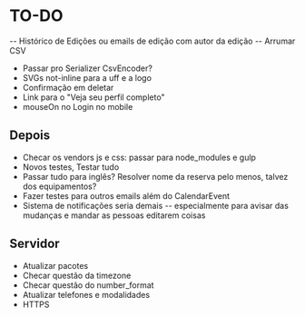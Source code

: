 # TO-DO

-- Histórico de Edições ou emails de edição com autor da edição
-- Arrumar CSV
- Passar pro Serializer CsvEncoder?
- SVGs not-inline para a uff e a logo
- Confirmação em deletar
- Link para o "Veja seu perfil completo"
- mouseOn no Login no mobile

## Depois

- Checar os vendors js e css: passar para node_modules e gulp
- Novos testes, Testar tudo
- Passar tudo para inglês? Resolver nome da reserva pelo menos, talvez dos equipamentos?
- Fazer testes para outros emails além do CalendarEvent
- Sistema de notificações seria demais -- especialmente para avisar das mudanças e mandar as pessoas editarem coisas

## Servidor

- Atualizar pacotes
- Checar questão da timezone
- Checar questão do number_format
- Atualizar telefones e modalidades
- HTTPS
